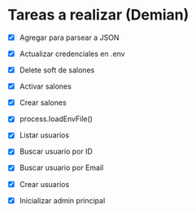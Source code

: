 # Tareas a realizar (Demian)

- [x] Agregar para parsear a JSON
- [x] Actualizar credenciales en .env
- [x] Delete soft de salones
- [x] Activar salones 
- [x] Crear salones
- [x] process.loadEnvFile()
- [x] Listar usuarios
- [x] Buscar usuario por ID
- [x] Buscar usuario por Email
- [x] Crear usuarios
- [x] Inicializar admin principal


